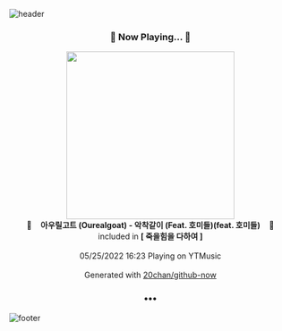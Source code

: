![header](https://capsule-render.vercel.app/api?type=wave&height=170&section=header&text=Hi.%20I'm%20SHIFT&fontColor=090707&fontAlignX=45&fontAlignY=65&fontSize=100)

<h3 align="center">🎵 Now Playing... 🎵</h3>
<p align="center">
  <a href="https://music.youtube.com/watch?v=t2Dt5R6OyfY">
    <img width="300" src="https://lh3.googleusercontent.com/jBpSw5ypZvURv44VloFWYSCW69DFqy5gsa45hyM3uX-glxbmh0TqUcFQDByWeatU5DqjELXz1yVjrKoJ">
  </a>
  <br>
  🎵&nbsp&nbsp&nbsp <b>아우릴고트 (Ourealgoat) - 악착같이 (Feat. 호미들)(feat. 호미들)</b> &nbsp&nbsp&nbsp🎵
  <br>
  included in <b>[ 죽을힘을 다하여 ]</b>
  
  <br />
  <br />
  05/25/2022 16:23 Playing on YTMusic
  <br />
  <br />
  Generated with <a href="https://github.com/20chan/github-now">20chan/github-now</a>
</p>

<h3 align="center">•••</h3>

![footer](https://capsule-render.vercel.app/api?type=wave&height=150&section=footer)
